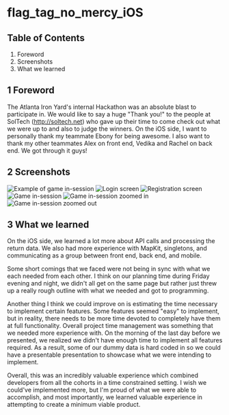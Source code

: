 # flag_tag_no_mercy_iOS

## Table of Contents
1. Foreword
2. Screenshots
3. What we learned

## 1 Foreword
The Atlanta Iron Yard's internal Hackathon was an absolute blast to participate in. We would like to say a huge "Thank you!" to the people at SolTech (http://soltech.net) who gave up their time to come check out what we were up to and also to judge the winners. On the iOS side, I want to personally thank my teammate Ebony for being awesome. I also want to thank my other teammates Alex on front end, Vedika and Rachel on back end. We got through it guys!

## 2 Screenshots
![Example of game in-session](https://raw.githubusercontent.com/flagtagNoMercy/flag_tag_no_mercy_iOS/master/Screenshots/0mapview.png?raw=true "Example of game in-session")
![Login screen](https://raw.githubusercontent.com/flagtagNoMercy/flag_tag_no_mercy_iOS/master/Screenshots/1login.png?raw=true "Login screen")
![Registration screen](https://raw.githubusercontent.com/flagtagNoMercy/flag_tag_no_mercy_iOS/master/Screenshots/2registration.png?raw=true "Registration screen")
![Game in-session](https://github.com/flagtagNoMercy/flag_tag_no_mercy_iOS/blob/master/Screenshots/3mapview.png?raw=true "Game in-session")
![Game in-session zoomed in](https://raw.githubusercontent.com/flagtagNoMercy/flag_tag_no_mercy_iOS/master/Screenshots/4mapview.png?raw=true "Game in-session zoomed in")
![Game in-session zoomed out](https://raw.githubusercontent.com/flagtagNoMercy/flag_tag_no_mercy_iOS/master/Screenshots/5mapview.png?raw=true "Game in-session zoomed out")


## 3 What we learned
On the iOS side, we learned a lot more about API calls and processing the return data. We also had more experience with MapKit, singletons, and communicating as a group between front end, back end, and mobile. 

Some short comings that we faced were not being in sync with what we each needed from each other. I think on our planning time during Friday evening and night, we didn't all get on the same page but rather just threw up a really rough outline with what we needed and got to programming. 

Another thing I think we could improve on is estimating the time necessary to implement certain features. Some features seemed "easy" to implement, but in reality, there needs to be more time devoted to completely have them at full functionality. Overall project time management was something that we needed more experience with. On the morning of the last day before we presented, we realized we didn't have enough time to implement all features required. As a result, some of our dummy data is hard coded in so we could have a presentable presentation to showcase what we were intending to implement.

Overall, this was an incredibly valuable experience which combined developers from all the cohorts in a time constrained setting. I wish we could've implemented more, but I'm proud of what we were able to accomplish, and most importantly, we learned valuable experience in attempting to create a minimum viable product. 
